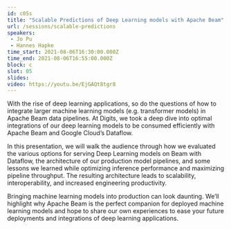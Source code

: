```yaml
---
id: c05s
title: "Scalable Predictions of Deep Learning models with Apache Beam"
url: /sessions/scalable-predictions
speakers:
 - Jo Pu
 - Hannes Hapke
time_start: 2021-08-06T16:30:00.000Z
time_end: 2021-08-06T16:55:00.000Z
block: c
slot: 05
slides: 
video: https://youtu.be/EjGAQt8tgr8
---
```


With the rise of deep learning applications, so do the questions of how to integrate larger machine learning models (e.g. transformer models) in Apache Beam data pipelines. At Digits, we took a deep dive into optimal integrations of our deep learning models to be consumed efficiently with Apache Beam and Google Cloud’s Dataflow.

In this presentation, we will walk the audience through how we evaluated the various options for serving Deep Learning models on Beam with Dataflow, the architecture of our production model pipelines, and some lessons we learned while optimizing inference performance and maximizing pipeline throughput. The resulting architecture leads to scalability, interoperability, and increased engineering productivity.

Bringing machine learning models into production can look daunting. We’ll highlight why Apache Beam is the perfect companion for deployed machine learning models and hope to share our own experiences to ease your future deployments and integrations of deep learning applications.